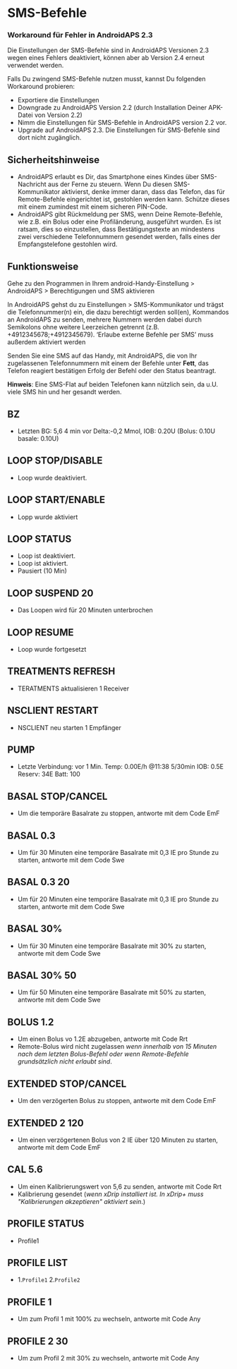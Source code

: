 # SMS-Befehle

### Workaround für Fehler in AndroidAPS 2.3

Die Einstellungen der SMS-Befehle sind in AndroidAPS Versionen 2.3 wegen eines Fehlers deaktiviert, können aber ab Version 2.4 erneut verwendet werden.

Falls Du zwingend SMS-Befehle nutzen musst, kannst Du folgenden Workaround probieren:

- Exportiere die Einstellungen
- Downgrade zu AndroidAPS Version 2.2 (durch Installation Deiner APK-Datei von Version 2.2)
- Nimm die Einstellungen für SMS-Befehle in AndroidAPS version 2.2 vor.
- Upgrade auf AndroidAPS 2.3. Die Einstellungen für SMS-Befehle sind dort nicht zugänglich.

## Sicherheitshinweise

- AndroidAPS erlaubt es Dir, das Smartphone eines Kindes über SMS-Nachricht aus der Ferne zu steuern. Wenn Du diesen SMS-Kommunikator aktivierst, denke immer daran, dass das Telefon, das für Remote-Befehle eingerichtet ist, gestohlen werden kann. Schütze dieses mit einem zumindest mit einem sicheren PIN-Code.
- AndroidAPS gibt Rückmeldung per SMS, wenn Deine Remote-Befehle, wie z.B. ein Bolus oder eine Profiländerung, ausgeführt wurden. Es ist ratsam, dies so einzustellen, dass Bestätigungstexte an mindestens zwei verschiedene Telefonnummern gesendet werden, falls eines der Empfangstelefone gestohlen wird.

## Funktionsweise

Gehe zu den Programmen in Ihrem android-Handy-Einstellung > AndroidAPS > Berechtigungen und SMS aktivieren

In AndroidAPS gehst du zu Einstellungen > SMS-Kommunikator und trägst die Telefonnummer(n) ein, die dazu berechtigt werden soll(en), Kommandos an AndroidAPS zu senden, mehrere Nummern werden dabei durch Semikolons ohne weitere Leerzeichen getrennt (z.B. +4912345678;+4912345679). ‘Erlaube externe Befehle per SMS’ muss außerdem aktiviert werden

Senden Sie eine SMS auf das Handy, mit AndroidAPS, die von Ihr zugelassenen Telefonnummern mit einem der Befehle unter **Fett**, das Telefon reagiert bestätigen Erfolg der Befehl oder den Status beantragt.

**Hinweis**: Eine SMS-Flat auf beiden Telefonen kann nützlich sein, da u.U. viele SMS hin und her gesandt werden.

## BZ

- Letzten BG: 5,6 4 min vor Delta:-0,2 Mmol, IOB: 0.20U (Bolus: 0.10U basale: 0.10U)

## LOOP STOP/DISABLE

- Loop wurde deaktiviert.

## LOOP START/ENABLE

- Lopp wurde aktiviert

## LOOP STATUS

- Loop ist deaktiviert.
- Loop ist aktiviert.
- Pausiert (10 Min)

## LOOP SUSPEND 20

- Das Loopen wird für 20 Minuten unterbrochen

## LOOP RESUME

- Loop wurde fortgesetzt

## TREATMENTS REFRESH

- TERATMENTS aktualisieren 1 Receiver

## NSCLIENT RESTART

- NSCLIENT neu starten 1 Empfänger

## PUMP

- Letzte Verbindung: vor 1 Min. Temp: 0.00E/h @11:38 5/30min IOB: 0.5E Reserv: 34E Batt: 100

## BASAL STOP/CANCEL

- Um die temporäre Basalrate zu stoppen, antworte mit dem Code EmF

## BASAL 0.3

- Um für 30 Minuten eine temporäre Basalrate mit 0,3 IE pro Stunde zu starten, antworte mit dem Code Swe

## BASAL 0.3 20

- Um für 20 Minuten eine temporäre Basalrate mit 0,3 IE pro Stunde zu starten, antworte mit dem Code Swe

## BASAL 30%

- Um für 30 Minuten eine temporäre Basalrate mit 30% zu starten, antworte mit dem Code Swe

## BASAL 30% 50

- Um für 50 Minuten eine temporäre Basalrate mit 50% zu starten, antworte mit dem Code Swe

## BOLUS 1.2

- Um einen Bolus vo 1.2E abzugeben, antworte mit Code Rrt
- Remote-Bolus wird nicht zugelassen *wenn innerhalb von 15 Minuten nach dem letzten Bolus-Befehl oder wenn Remote-Befehle grundsätzlich nicht erlaubt sind*.

## EXTENDED STOP/CANCEL

- Um den verzögerten Bolus zu stoppen, antworte mit dem Code EmF

## EXTENDED 2 120

- Um einen verzögertenen Bolus von 2 IE über 120 Minuten zu starten, antworte mit dem Code EmF

## CAL 5.6

- Um einen Kalibrierungswert von 5,6 zu senden, antworte mit Code Rrt
- Kalibrierung gesendet (*wenn xDrip installiert ist. In xDrip+ muss "Kalibrierungen akzeptieren" aktiviert sein*.)

## PROFILE STATUS

- Profile1

## PROFILE LIST

- 1.`Profile1` 2.`Profile2`

## PROFILE 1

- Um zum Profil 1 mit 100% zu wechseln, antworte mit Code Any

## PROFILE 2 30

- Um zum Profil 2 mit 30% zu wechseln, antworte mit Code Any